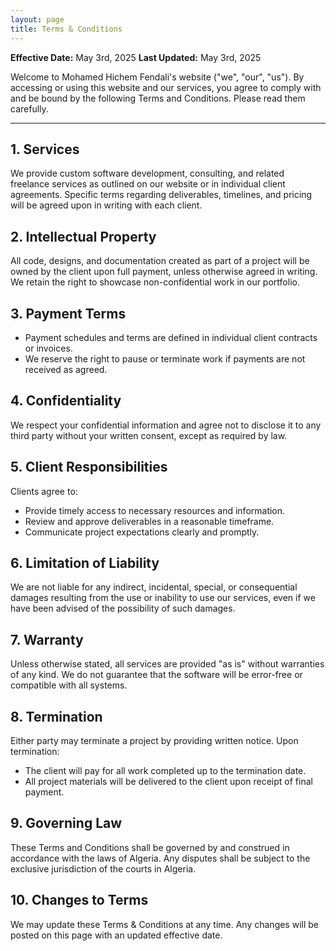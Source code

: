 ```yaml
---
layout: page
title: Terms & Conditions
---
```


**Effective Date:** May 3rd, 2025
**Last Updated:** May 3rd, 2025

Welcome to Mohamed Hichem Fendali's website ("we", "our", "us"). By accessing or using this website and our services, you agree to comply with and be bound by the following Terms and Conditions. Please read them carefully.

---

## 1. Services

We provide custom software development, consulting, and related freelance services as outlined on our website or in individual client agreements. Specific terms regarding deliverables, timelines, and pricing will be agreed upon in writing with each client.

## 2. Intellectual Property

All code, designs, and documentation created as part of a project will be owned by the client upon full payment, unless otherwise agreed in writing. We retain the right to showcase non-confidential work in our portfolio.

## 3. Payment Terms

- Payment schedules and terms are defined in individual client contracts or invoices.
- We reserve the right to pause or terminate work if payments are not received as agreed.

## 4. Confidentiality

We respect your confidential information and agree not to disclose it to any third party without your written consent, except as required by law.

## 5. Client Responsibilities

Clients agree to:
- Provide timely access to necessary resources and information.
- Review and approve deliverables in a reasonable timeframe.
- Communicate project expectations clearly and promptly.

## 6. Limitation of Liability

We are not liable for any indirect, incidental, special, or consequential damages resulting from the use or inability to use our services, even if we have been advised of the possibility of such damages.

## 7. Warranty

Unless otherwise stated, all services are provided "as is" without warranties of any kind. We do not guarantee that the software will be error-free or compatible with all systems.

## 8. Termination

Either party may terminate a project by providing written notice. Upon termination:
- The client will pay for all work completed up to the termination date.
- All project materials will be delivered to the client upon receipt of final payment.

## 9. Governing Law

These Terms and Conditions shall be governed by and construed in accordance with the laws of Algeria. Any disputes shall be subject to the exclusive jurisdiction of the courts in Algeria.

## 10. Changes to Terms

We may update these Terms & Conditions at any time. Any changes will be posted on this page with an updated effective date.
